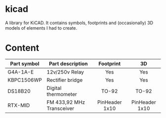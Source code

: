 # kicad

A library for KiCAD. It contains symbols, footprints and (occasionally) 3D models of elements I had to create.

# Content

| Part symbol | Part description |Footprint | 3D |
| ------------| ---------------- |:-----------:|:----:|
| G4A-1A-E    | 12v/250v Relay   | Yes | Yes |
| KBPC1506WP    | Rectifier bridge   | Yes | Yes |
| DS18B20    | Digital thermometer   | TO-92 | TO-92 |
| RTX-MID | FM 433,92 MHz Transceiver | PinHeader 1x10 | PinHeader 1x10
